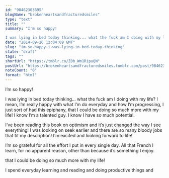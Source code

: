 ```yaml
---
id: "98462303895"
blogName: "brokenheartsandfracturedsmiles"
type: "text"
title: ""
summary: "I'm so happy!

I was lying in bed today thinking... what the fuck am I doing with my life? I mean, I'm really happy with what..."
date: "2014-09-26 12:04:09 GMT"
slug: "im-so-happy-i-was-lying-in-bed-today-thinking"
state: "draft"
tags: ""
shortUrl: "https://tmblr.co/ZDb_Wm1RipuQN"
postUrl: "https://brokenheartsandfracturedsmiles.tumblr.com/post/98462303895/im-so-happy-i-was-lying-in-bed-today-thinking"
noteCount: "0"
format: "html"
---
```


I’m so happy!

I was lying in bed today thinking… what the fuck am I doing with my life? I mean, I’m really happy with what I’m do everyday and how I’m progressing, I just sort of had this epiphany, that I could be doing so much more with my life! I know I’m a talented guy. I know I have so much potential.

I’ve been reading this book on optimism and it’s just changed the way I see everything! I was looking on seek earlier and there are so many bloody jobs that fit my description! I’m excited and looking forward to life!

I’m so grateful for all the effort I put in every single day. All that French I learn, for no apparent reason, other than because it’s something I enjoy. 

that I could be doing so much more with my life!

I spend everyday learning and reading and doing productive things and